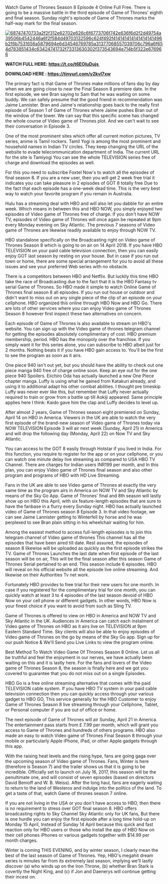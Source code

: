 <p>Watch Game of Thrones Season 8 Episode 4 Online Full Free. There is going to be a massive battle in the third episode of Game of Thrones' eighth and final season. Sunday night's episode of Game of Thrones marks the half-way mark for the final season.</p>
<p><a href="https://t.co/38XJ0CXoZl" rel="nofollow noindex noopener external"><img src="https://camo.githubusercontent.com/96dbab68d11c27d5af9f350771c31fe4f2759fdb/68747470733a2f2f312e62702e626c6f6773706f742e636f6d2f2d49754a39506b4542446a6f2f584d49703132596c624f492f414141414141414141496b2f6b7531656a5879694e6d34546769785a31377068557039706c796a6f654d783851434c63424741732f73313630302f373543694e714b5f322e676966" alt="68747470733a2f2f312e62702e626c6f6773706f742e636f6d2f2d49754a39506b4542446a6f2f584d49703132596c624f492f414141414141414141496b2f6b7531656a5879694e6d34546769785a31377068557039706c796a6f654d783851434c63424741732f73313630302f373543694e714b5f322e676966" /></a></p>
<p><strong>WATCH FULL HERE:&nbsp;<a href="https://t.co/38XJ0CXoZl" rel="nofollow noindex noopener external">https://t.co/t6EOIuDujs&nbsp;</a></strong></p>
<p><strong>DOWNLOAD HERE :&nbsp;<a href="https://t.co/38XJ0CXoZl">https://tinyurl.com/y2kvl7xw</a></strong></p>
<p>The primary fact is that Game of Thrones make millions of fans day by day when we are going close to near the Final Season 8 premiere date. In the first episode, we see Bran saying to Sam that he was waiting on some buddy. We can safely presume that the good friend in recommendation was Jaime Lannister. Bran and Jaime's relationship goes back to the really first episode of Season 1 of Game of Thrones where Jaime pushes Bran out of the window of the tower. We can say that this specific scene has changed the whole course of Video game of Thrones plot. And we can't wait to see their conversation in Episode 3.</p>
<p>One of the most prominent sites which offer all current motion pictures, TV series, anime is Tamil rockers. Tamil Yogi is among the most prominent and household names in Indian TV circles. They keep changing the URL of the website to evade telecommunication department of India. The current URL for the site is Tamiyogi You can see the whole TELEVISION series free of charge and download the episodes as well.</p>
<p>For this you need to subscribe Foxtel Now's to watch all the episodes of final season 8. If you are a new user, then you will get 2 week free trial it indicates you can take pleasure in 2 episodes of GOT 8 totally free Due to the fact that each episode has a one-week dead time. This is the very best way to watch your favorite program if you remain in Australia.</p>
<p>Hulu has a streaming deal with HBO and will also let you dabble for an entire week. Which means in between this and HBO NOW, you simply enjoyed two episodes of Video game of Thrones free of charge. If you don't have NOW TV, episodes of Video game of Thrones will once again be repeated at 9pm every Monday evening on Sky Atlantic. The previous 7 seasons of Video game of Thrones are likewise readily available to enjoy through NOW TV.</p>
<p>HBO standalone specifically on the Broadcasting right on Video game of Thrones Season 8 which is going to on air on 14 April 2018. If you have HBO TELEVISION on your paid cable television connection, then you can easily enjoy GOT last season by resting on your house. But in case if you run out town or home, there are some special arrangement for you to avoid all these issues and see your preferred Web series with no obstacle.</p>
<p>There is a competitors between HBO and Netflix. But luckily this time HBO take the race of Broadcasting due to the fact that it is the HBO Fantasy tv serial Game of Thrones. So HBO made it simple to watch Online Game of Thrones final season 8 all episodes. If you run out house or outdoor and didn't want to miss out on any single piece of the clip of an episode on your cellphone. HBO organized this online through HBO Now and HBO Go. There are lots of other services where you can enjoy Video game of Thrones Season 8 however first inspect these two alternatives on concern.</p>
<p>Each episode of Game of Thrones is also available to stream on HBO's website. You can sign up with the Video game of thrones telegram channel for getting the episodes absolutely complimentary of cost. HBO premium membership, period. HBO has the monopoly over the franchise. If you simply want it for this series alone, you can subscribe to HBO albeit just for 2 months. Nothing beats it if you have HBO gain access to. You'll be the first to see the program as soon as it airs.</p>
<p>One piece 940 isn't out yet, but you should have the ability to check out one piece manga 940 free of charge online soon. Keep an eye out for the one piece 940 Spoilers. Eiichiro Oda has actually launched a new One Piece chapter manga. Luffy is using what he gained from Katakuri already, and using it to additional adapt his other combat abilities. I thought pre timeskip Luffy was never ever like this, but remember that Luffy never actually required to train or grow from a battle up till Aokiji appeared. Same principle applies here I think: Kaido gave him the clap and Luffy decides to level up.</p>
<p>After almost 2 years, Game of Thrones season eight premiered on Sunday, April 14 on HBO in America. Viewers in the UK are able to watch the very first episode of the brand-new season of Video game of Thrones today via NOW TELEVISION Episode 3 will air next week (Sunday, April 21) in America and will drop the following day (Monday, April 22) on Now TV and Sky Atlantic.</p>
<p>You can access to the GOT 8 easily through Hotstar if you lived in India. For this function, you require to register for the app or on your cellphone, or you can watch one minute delay live streaming as compared to USA HBO TV Channel. There are charges for Indian users INR199 per month, and In this plan, you can enjoy Video game of Thrones final season and also other program and programs of HBO with HD Live Streaming.</p>
<p>Fans in the UK are able to see Video game of Thrones at exactly the very same time as the program airs in America on NOW TV and Sky Atlantic by means of the Sky Go App. Game of Thrones' final and 8th season will lastly show up on HBO this April, with six feature-length episodes that are sure to have the fanbase in a flurry every Sunday night. HBO has actually launched video of Game of Thrones season 8 Episode 3. In that video footage, we can see Jaime Lannister getting to Winterfell by horse and he was perplexed to see Bran plain sitting in his wheelchair waiting for him.</p>
<p>Among the easiest method to access full-length episodes is to join this telegram channel of Video game of thrones This channel has all the episodes that have been aired till date. Rest assured, the episodes of season 8 likewise will be uploaded as quickly as the first episode strikes the TV. Game of Thrones Launches the last date when first episode of the last season will be on air, This will be the final season after this season Game of Thrones Serial pertained to an end. This season include 6 episodes. HBO will reveal on his official website all the episode live online streaming. And likewise on their Authorities Tv net work.</p>
<p>Fortunately HBO provides to free trial for their new users for one month. In case if you registered for the complimentary trial for one month, you can quickly watch at least 3 to 4 episodes of the last season devoid of HBO Now on your cell phone or different gadgets. In other words, HBO Now is your finest choice if you want to avoid from such as Sling TV.</p>
<p>Game of Thrones is offered to view on HBO in America and NOW TV and Sky Atlantic in the UK. Audiences in America can catch each instalment of Video game of Thrones on HBO as it airs live on TELEVISION at 9pm Eastern Standard Time. Sky clients will also be able to enjoy episodes of Video game of Thrones on the go by means of the Sky Go app. Sign up for our push Notice &amp; We'll Send you Live Links to view the program online.</p>
<p>Best Method To Watch Video Game Of Thrones Season 8 Online. Let us all be truthful and feel the enjoyment in our nerves, we have actually been waiting on this and it is lastly here. For the fans and lovers of the Video game of Thrones Season 8, the season is finally here and we got you covered to guarantee that you do not miss out on a single Episodes.</p>
<p>HBO Go is a free online streaming alternative that comes with the paid TELEVISION cable system. If you have HBO TV system in your paid cable television connection then you can quickly access through your various gadget to HBO GO, This service generally for the HBO Customer to enjoy Game of Thrones Season 8 live streaming through your Cellphone, Tablet, or Personal computer if you are out of office or home.</p>
<p>The next episode of Game of Thrones will air Sunday, April 21 in America. The entertainment pass starts from &pound; 7.99 per month, which will grant you access to Game of Thrones and hundreds of others programs. HBO also made an easy to watch Video game of Thrones Final Season 8 through your mobile or particularly Apple iPhone, iPad, or other Apple gadgets through this app.</p>
<p>With the raising heat levels and the rising hype, fans are going gaga over the upcoming season of Video game of Thrones. Fans, Winter is here (therefore is Season 7) and the trailer shows us that it is going to be incredible. Officially set to launch on July 16, 2017, this season will be the penultimate one, and will consist of seven episodes (based on directors David Benioff and W. B. Weiss). After the long haul, fans are eagerly waiting to return to the land of Westeros and indulge into the politics of the land. To get a taste of that, watch Game of thrones season 7 online.</p>
<p>If you are not living in the USA or you don't have access to HBO, then there is no requirement to stress over GOT final season 8. HBO offers broadcasting rights to Sky Channel Sky Atlantic only for UK fans, But there is one hurdle you can enjoy the first episode after a long time hold-up on Monday 15 April, Instead of Sunday 14 April because this quick and fast reaction only for HBO users or those who install the app of HBO Now on their cell phones iPhones or various gadgets together with $14.99 per month charges.</p>
<p>Winter is coming THIS EVENING, and by winter season, I clearly mean the best of the last season of Game of Thrones. Yep, HBO's megahit dream series is minutes far from its extremely last season, implying we'll lastly discover (a) who winds up on the Iron Throne, (b) whether Bran Stark is covertly the Night King, and (c) if Jon and Daenerys will continue getting their incest on.</p>
